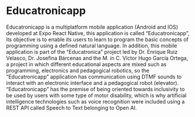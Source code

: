# Educatronicapp
Educatronicapp is a multiplatform mobile application (Android and IOS) developed at Expo React Native, this application is called “Educatronicapp”, its objective is to enable its users to learn to program the basic concepts of programming using a defined natural language. In addition, this mobile application is part of the “Educatronica” project led by Dr. Enrique Ruiz Velasco, Dr. Josefina Bárcenas and the M. in C. Víctor Hugo García Ortega, a project in which different educational aspects are mixed such as programming, electronics and pedagogical robotics, so the “Educatronicapp” application has communication using DTMF sounds to interact with an electronic interface and a pedagogical robot (elevator).
“Educatronicapp” has the premise of being oriented towards inclusivity to be used by users with some type of motor disability, which is why artificial intelligence technologies such as voice recognition were included using a REST API called Speech to Text belonging to Open AI.
